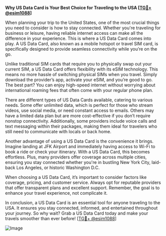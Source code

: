 **Why US Data Card is Your Best Choice for Traveling to the USA [[TG💪+ @esim1088](https://t.me/s/esim1088)]**

When planning your trip to the United States, one of the most crucial things you need to consider is how to stay connected. Whether you're traveling for business or leisure, having reliable internet access can make all the difference in your experience. This is where a US Data Card comes into play. A US Data Card, also known as a mobile hotspot or travel SIM card, is specifically designed to provide seamless connectivity while you’re on the go.

Unlike traditional SIM cards that require you to physically swap out your current SIM, a US Data Card offers flexibility with its eSIM technology. This means no more hassle of switching physical SIMs when you travel. Simply download the provider’s app, activate your eSIM, and you’re good to go. The best part? You can enjoy high-speed internet without worrying about international roaming fees that often come with your regular phone plan.

There are different types of US Data Cards available, catering to various needs. Some offer unlimited data, which is perfect for those who stream videos, use social media, or need constant access to emails. Others may have a limited data plan but are more cost-effective if you don’t require nonstop connectivity. Additionally, some providers include voice calls and text messaging within their packages, making them ideal for travelers who still need to communicate with locals or back home.

Another advantage of using a US Data Card is the convenience it brings. Imagine landing at JFK Airport and immediately having access to Wi-Fi to book a ride or check your itinerary. With a US Data Card, this becomes effortless. Plus, many providers offer coverage across multiple cities, ensuring you stay connected whether you're in bustling New York City, laid-back Los Angeles, or historic Washington D.C.

When choosing a US Data Card, it’s important to consider factors like coverage, pricing, and customer service. Always opt for reputable providers that offer transparent plans and excellent support. Remember, the goal is to enhance your travel experience, not complicate it.

In conclusion, a US Data Card is an essential tool for anyone traveling to the USA. It ensures you stay connected, informed, and entertained throughout your journey. So why wait? Grab a US Data Card today and make your travels smoother than ever before! [[TG💪+ @esim1088](https://t.me/s/esim1088)]

![Image](https://i.postimg.cc/Y0z9fWf4/image.png)